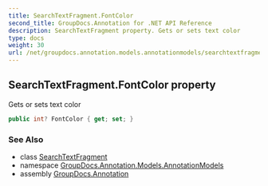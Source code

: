 ```yaml
---
title: SearchTextFragment.FontColor
second_title: GroupDocs.Annotation for .NET API Reference
description: SearchTextFragment property. Gets or sets text color
type: docs
weight: 30
url: /net/groupdocs.annotation.models.annotationmodels/searchtextfragment/fontcolor/
---
```

## SearchTextFragment.FontColor property

Gets or sets text color

```csharp
public int? FontColor { get; set; }
```

### See Also

* class [SearchTextFragment](../)
* namespace [GroupDocs.Annotation.Models.AnnotationModels](../../searchtextfragment/)
* assembly [GroupDocs.Annotation](../../../)


